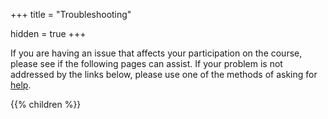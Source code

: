 +++
title = "Troubleshooting"

hidden = true
+++

If you are having an issue that affects your participation on the course, please see if the following pages can assist. If your problem is not addressed by the links below, please use one of the methods of asking for [help](/help).

{{% children  %}}